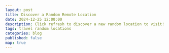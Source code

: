 ```yaml
---
layout: post
title: Discover a Random Remote Location
date: 2024-12-25 12:00:00
description: Click refresh to discover a new random location to visit!
tags: travel random locations
categories: blog
published: false
map: true
---
```


<script>
const hardcodedLocations = [
    {
        name: "Denali National Park, Alaska",
        description: "Home to North America's tallest peak, Denali offers breathtaking vistas and a vast wilderness.",
        image: "https://upload.wikimedia.org/wikipedia/commons/5/51/Mount_McKinley_and_Denali_National_Park_Road_2048px.jpg",
        coordinates: [63.1148, -151.1926]
    },
    {
        name: "Torngat Mountains National Park, Canada",
        description: "A rugged, remote wilderness where dramatic mountains meet the sea.",
        image: "https://upload.wikimedia.org/wikipedia/commons/9/92/Torngat_Mountains.jpg",
        coordinates: [58.5, -63.621]
    },
    {
        name: "Great Sand Dunes National Park, Colorado",
        description: "Explore the tallest sand dunes in North America, with stunning views of the Sangre de Cristo Mountains.",
        image: "https://upload.wikimedia.org/wikipedia/commons/4/44/Great_Sand_Dunes%2C_Colo.jpg",
        coordinates: [37.74, -105.54]
    },
    {
        name: "Auyuittuq National Park, Canada",
        description: "A pristine Arctic environment with glacial fjords and dramatic peaks.",
        image: "https://upload.wikimedia.org/wikipedia/commons/6/6e/Auyuittuq_National_Park.jpg",
        coordinates: [67.2, -65.033]
    },
    {
        name: "Yosemite National Park, California",
        description: "Famous for its waterfalls, granite cliffs, and giant sequoias, Yosemite is a must-visit destination.",
        image: "https://upload.wikimedia.org/wikipedia/commons/a/a5/Vernal_Falls_in_Yosemite_National_Park.jpg",
        coordinates: [37.8651, -119.5383]
    },
    {
        name: "Yellowstone National Park, Wyoming",
        description: "The world's first national park, featuring geysers, hot springs, and diverse wildlife.",
        image: "https://upload.wikimedia.org/wikipedia/commons/6/69/Yellowstone_Norris_Geyser_Basin_1.jpg",
        coordinates: [44.4280, -110.5885]
    },
    {
        name: "Banff National Park, Canada",
        description: "A stunning destination in the Canadian Rockies with turquoise lakes and snow-capped peaks.",
        image: "https://upload.wikimedia.org/wikipedia/commons/e/e5/Moraine_Lake_17092005.jpg",
        coordinates: [51.4968, -115.9281]
    },
    {
        name: "Zion National Park, Utah",
        description: "Known for its towering sandstone cliffs and the thrilling Angels Landing hike.",
        image: "https://upload.wikimedia.org/wikipedia/commons/f/f7/Angels_Landing.jpg",
        coordinates: [37.2982, -113.0263]
    },
    {
        name: "Acadia National Park, Maine",
        description: "A coastal paradise with rocky shores, forested trails, and beautiful vistas.",
        image: "https://upload.wikimedia.org/wikipedia/commons/3/3c/Bass_Harbor_Head_Light_2016.jpg",
        coordinates: [44.3386, -68.2733]
    },
    {
        name: "Grand Canyon National Park, Arizona",
        description: "One of the world's seven natural wonders, the Grand Canyon offers awe-inspiring views.",
        image: "https://upload.wikimedia.org/wikipedia/commons/e/e1/Grand_canyon_view_from_south_rim_2009.JPG",
        coordinates: [36.1069, -112.1129]
    }
];

function getRandomLocation() {
    return hardcodedLocations[Math.floor(Math.random() * hardcodedLocations.length)];
}

document.addEventListener("DOMContentLoaded", function () {
    const contentDiv = document.getElementById("random-location-content");
    const randomLocation = getRandomLocation();

    contentDiv.innerHTML = `
        <h2>${randomLocation.name}</h2>
        <p>${randomLocation.description}</p>
        <img src="${randomLocation.image}" alt="${randomLocation.name}" style="width:100%; height:auto; border-radius:8px;" />
        <p><a href="https://www.google.com/maps?q=${randomLocation.coordinates[0]},${randomLocation.coordinates[1]}" target="_blank">View on Google Maps</a></p>
    `;

    // Initialize Leaflet map
    const map = L.map('map').setView(randomLocation.coordinates, 5);

    // Add Esri World Imagery (satellite)
    L.tileLayer('https://server.arcgisonline.com/ArcGIS/rest/services/World_Imagery/MapServer/tile/{z}/{y}/{x}', {
        attribution: 'Tiles © Esri — Source: Esri, Maxar, Earthstar Geographics, and the GIS User Community'
    }).addTo(map);

    // Add OpenStreetMap labels for clarity
    L.tileLayer('https://{s}.tile.openstreetmap.org/{z}/{x}/{y}.png', {
        attribution: '&copy; <a href="https://www.openstreetmap.org/copyright">OpenStreetMap</a> contributors',
        opacity: 0.6 // Adjust opacity for better visibility
    }).addTo(map);

    L.marker(randomLocation.coordinates).addTo(map)
        .bindPopup(`<b>${randomLocation.name}</b><br>${randomLocation.description}`).openPopup();
});
</script>

<div id="random-location-content"></div>
<div id="map" style="height: 400px; margin-top: 20px;"></div>
